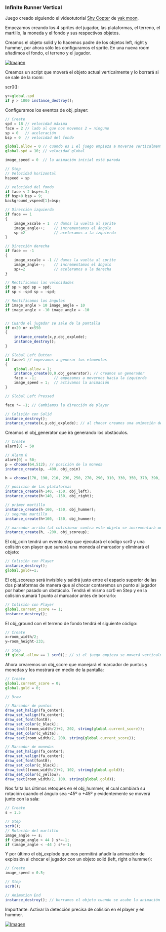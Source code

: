 ### Infinite Runner Vertical

Juego creado siguiendo el videotutorial [Shy Copter](https://www.youtube.com/playlist?list=PLKLQDZRSzF21jsQf5svQJoGHz3V2RTiz8) de [yak moon](https://www.youtube.com/channel/UCtcZ5U_LIsYigzW7Eid0A7A).

Empezamos creando los 4 sprites del jugador, las plataformas, el terreno, el martillo, la moneda y el fondo y sus respectivos objetos.

Creamos el objeto solid y lo hacemos padre de los objetos left, right y hummer, por ahora sólo les configuramos el sprite. En una nueva room añadimos el fondo, el terreno y el jugador.

[![Imagen](https://github.com/hcosta/referencia-gml/raw/master/aprendizaje/plataformas/13_infinite_runner_vertical.gmx/captura1.jpg)](https://github.com/hcosta/referencia-gml/raw/master/aprendizaje/plataformas/13_infinite_runner_vertical.gmx/captura1.jpg)

Creamos un script que moverá el objeto actual verticalmente y lo borrará si se sale de la room:

scr0():
```javascript
y+=global.spd
if y > 1000 instance_destroy();
```

Configuramos los eventos de obj_player:

```javascript
// Create
spd = 18 // velocidad máxima
face = 2 // lado al que nos movemos 2 = ninguno
sp = 0   // aceleración
bsp = 0  // velocidad del fondo

global.allow = 0 // cuando es 1 el juego empieza a moverse verticalmente
global.spd = 10; // velocidad global

image_speed = 0  // la animación inicial está parada
```

```javascript
// Step
// Velocidad horizontal
hspeed = sp

// velocidad del fondo
if face < 2 bsp+=.3;
if bsp>8 bsp = 9;
background_vspeed[1]=bsp;

// Dirección izquierda
if face == 1 
{
    image_xscale = 1  // damos la vuelta al sprite
    image_angle++;    // incrementamos el ángulo
    sp-=2             // aceleramos a la izquierda
}

// Dirección derecha
if face == -1
{
    image_xscale = -1 // damos la vuelta al sprite
    image_angle--;    // incrementamos el ángulo
    sp+=2             // aceleramos a la derecha
}

// Rectificamos las velocidades
if sp > spd sp = spd;
if sp < -spd sp = -spd;

// Rectificamos los ángulos
if image_angle > 10 image_angle = 10
if image_angle < -10 image_angle = -10


// Cuando el jugador se sale de la pantalla
if x<20 or x>550
{
    instance_create(x,y,obj_explode);
    instance_destroy();
}
```

```javascript
// Global Left Button
if face>1 // empezamos a generar los elementos
{
    global.allow = 1;
    instance_create(0,0,obj_generator); // creamos un generador
    face = -1;        // empezamos a movernos hacia la izquierda
    image_speed = 1;  // activamos la animación
}
```

```javascript
// Global Left Pressed

face *= -1; // Cambiamos la dirección de player
```

```javascript
// Colisión con Solid
instance_destroy();
instance_create(x,y,obj_explode); // al chocar creamos una animación de explosión
```

Creamos el obj_generator que irá generando los obstáculos.

```javascript
// Create
alarm[0] = 50
```

```javascript
// Alarm 0
alarm[0] = 50;
p = choose(64,512); // posición de la moneda
instance_create(p, -400, obj_coin)

h = choose(170, 190, 210, 230, 250, 270, 290, 310, 330, 350, 370, 390, 410); // posición de los otros elementos

// posicion de las plataformas
instance_create(h-140, -150, obj_left);
instance_create(h+140, -150, obj_right);

// primer martillo
instance_create(h-160, -150, obj_hummer);
// segundo martillo
instance_create(h+160, -150, obj_hummer);

// marcador arriba (al colisionar contra este objeto se incrementará un punto)
instance_create(h, -200, obj_scoreup);
```

El obj_coin tendrá un evento step que ejecutará el código scr0 y una colisión con player que sumará una moneda al marcador y eliminará el objeto:

```javascript
// Colisión con Player
instance_destroy();
global.gold+=1;
```

El obj_scoreup será invisible y saldrá justo entre el espacio superior de las dos plataformas de manera que al chocar contaremos un punto al jugador por haber pasado un obstáculo. Tendrá el mismo scr0 en Step y en la colisión sumará 1 punto al marcador antes de borrarlo:

```javascript
// Colisión con Player
global.current_score += 1;
instance_destroy();
```

El obj_ground con el terreno de fondo tendrá el siguiente código:

```javascript
// Create
x=room_width/2;
y=room_height-233;
```

```javascript
// Step
if global.allow == 1 scr0(); // si el juego empieza se moverá verticalmente
```

Ahora crearemos un obj_score que manejará el marcador de puntos y monedas y los mostrará en medio de la pantalla:

```javascript
// Create
global.current_score = 0;
global.gold = 0;
```

```javascript
// Draw

// Marcador de puntos
draw_set_halign(fa_center);
draw_set_valign(fa_center);
draw_set_font(font0);
draw_set_color(c_black);
draw_text((room_width/2)+2, 202, string(global.current_score));
draw_set_color(c_white);
draw_text(room_width/2, 200, string(global.current_score));

// Marcador de monedas
draw_set_halign(fa_center);
draw_set_valign(fa_center);
draw_set_font(font0);
draw_set_color(c_black);
draw_text((room_width/2)+2, 102, string(global.gold));
draw_set_color(c_yellow);
draw_text(room_width/2, 100, string(global.gold));
```

Nos falta los últimos retoques en el obj_hummer, el cual cambiará su rotación cuando el ángulo sea -45º o +45º y evidentemente se moverá junto con la sala:

```javascript
// Create
s = 1.5
```

```javascript
// Step
scr0();
// Rotación del martillo
image_angle += s;
if (image_angle > 44 ) s*=-1;
if (image_angle < -44 ) s*=-1;
```

Y por último el obj_explode que nos permitirá añadir la animación de explosión al chocar el jugador con un objeto solid (left, right o hummer):
```javascript
// Create
image_speed = 0.5;
```

```javascript
// Step
scr0();
```

```javascript
// Animation End
instance_destroy(); // borramos el objeto cuando se acabe la animación de explosión
```

Importante: Activar la detección precisa de colisión en el player y en hummer.

[![Imagen](https://github.com/hcosta/referencia-gml/raw/master/aprendizaje/plataformas/13_infinite_runner_vertical.gmx/captura.jpg)](https://github.com/hcosta/referencia-gml/raw/master/aprendizaje/plataformas/13_infinite_runner_vertical.gmx/captura.jpg)
